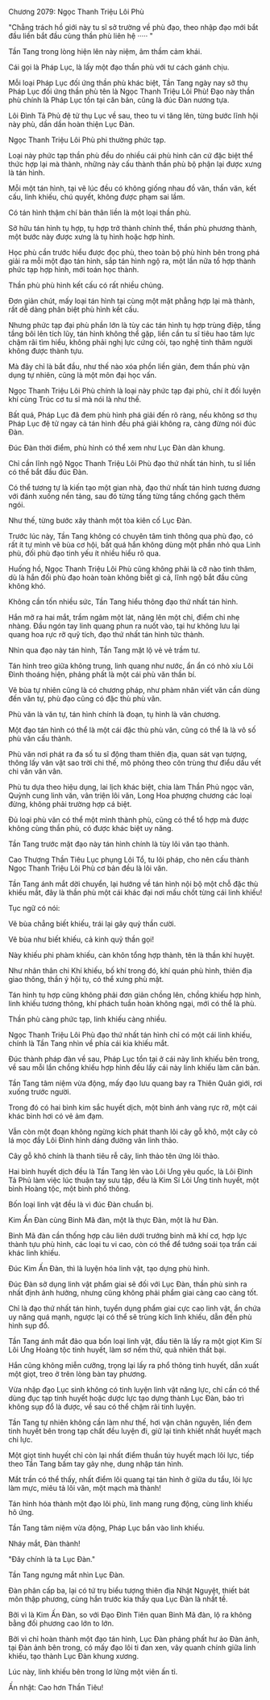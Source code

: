 




Chương 2079: Ngọc Thanh Triệu Lôi Phù


"Chẳng trách hồ giới này tu sĩ sở trường về phù đạo, theo nhập đạo mới bắt đầu liền bắt đầu cùng thần phù liên hệ ····· "

Tần Tang trong lòng hiện lên này niệm, âm thầm cảm khái.

Cái gọi là Pháp Lục, là lấy một đạo thần phù với tư cách gánh chịu.

Mỗi loại Pháp Lục đối ứng thần phù khác biệt, Tần Tang ngày nay sở thụ Pháp Lục đối ứng thần phù tên là Ngọc Thanh Triệu Lôi Phù! Đạo này thần phù chính là Pháp Lục tồn tại căn bản, cũng là đúc Đàn nương tựa.

Lôi Đình Tả Phủ đệ tử thụ Lục về sau, theo tu vi tăng lên, từng bước lĩnh hội này phù, dần dần hoàn thiện Lục Đàn.

Ngọc Thanh Triệu Lôi Phù phi thường phức tạp.

Loại này phức tạp thần phù đều do nhiều cái phù hình căn cứ đặc biệt thể thức hợp lại mà thành, những này cấu thành thần phù bộ phận lại được xưng là tán hình.

Mỗi một tán hình, tại vẽ lúc đều có không giống nhau đồ văn, thần văn, kết cấu, linh khiếu, chú quyết, không được phạm sai lầm.

Có tán hình thậm chí bản thân liền là một loại thần phù.

Sở hữu tán hình tụ hợp, tụ hợp trở thành chỉnh thể, thần phù phương thành, một bước này được xưng là tụ hình hoặc hợp hình.

Học phù cần trước hiểu được đọc phù, theo toàn bộ phù hình bên trong phá giải ra mỗi một đạo tán hình, sắp tán hình ngộ ra, một lần nữa tổ hợp thành phức tạp hợp hình, mới toán học thành.

Thần phù phù hình kết cấu có rất nhiều chủng.

Đơn giản chút, mấy loại tán hình tại cùng một mặt phẳng hợp lại mà thành, rất dễ dàng phân biệt phù hình kết cấu.

Nhưng phức tạp đại phù phần lớn là tùy các tán hình tụ hợp trùng điệp, tầng tầng bôi lên tích lũy, tán hình không thể gặp, liền cần tu sĩ tiêu hao tâm lực chậm rãi tìm hiểu, không phải nghị lực cứng cỏi, tạo nghệ tinh thâm người không được thành tựu.

Mà đây chỉ là bắt đầu, như thế nào xóa phồn liền giản, đem thần phù vận dụng tự nhiên, cũng là một môn đại học vấn.

Ngọc Thanh Triệu Lôi Phù chính là loại này phức tạp đại phù, chí ít đối luyện khí cùng Trúc cơ tu sĩ mà nói là như thế.

Bất quá, Pháp Lục đã đem phù hình phá giải đến rõ ràng, nếu không sơ thụ Pháp Lục đệ tử ngay cả tán hình đều phá giải không ra, càng đừng nói đúc Đàn.

Đúc Đàn thời điểm, phù hình có thể xem như Lục Đàn dàn khung.

Chỉ cần lĩnh ngộ Ngọc Thanh Triệu Lôi Phù đạo thứ nhất tán hình, tu sĩ liền có thể bắt đầu đúc Đàn.

Có thể tương tự là kiến tạo một gian nhà, đạo thứ nhất tán hình tương đương với đánh xuống nền tảng, sau đó từng tầng từng tầng chồng gạch thêm ngói.

Như thế, từng bước xây thành một tòa kiên cố Lục Đàn.

Trước lúc này, Tần Tang không có chuyên tâm tinh thông qua phù đạo, có rất ít tự mình vẽ bùa cơ hội, bất quá hắn không dùng một phần nhỏ qua Linh phù, đối phù đạo tinh yếu ít nhiều hiểu rõ qua.

Huống hồ, Ngọc Thanh Triệu Lôi Phù cũng không phải là cỡ nào tinh thâm, dù là hắn đối phù đạo hoàn toàn không biết gì cả, lĩnh ngộ bắt đầu cũng không khó.

Không cần tốn nhiều sức, Tần Tang hiểu thông đạo thứ nhất tán hình.

Hắn mở ra hai mắt, trầm ngâm một lát, nâng lên một chỉ, điểm chỉ nhẹ nhàng. Đầu ngón tay linh quang phun ra nuốt vào, tại hư không lưu lại quang hoa rực rỡ quỹ tích, đạo thứ nhất tán hình tức thành.

Nhìn qua đạo này tán hình, Tần Tang mặt lộ vẻ vẻ trầm tư.

Tán hình treo giữa không trung, linh quang như nước, ẩn ẩn có nhỏ xíu Lôi Đình thoáng hiện, phảng phất là một cái phù văn thần bí.

Vẽ bùa tự nhiên cũng là có chương pháp, như phàm nhân viết văn cần dùng đến văn tự, phù đạo cũng có đặc thù phù văn.

Phù văn là văn tự, tán hình chính là đoạn, tụ hình là văn chương.

Một đạo tán hình có thể là một cái đặc thù phù văn, cũng có thể là là vô số phù văn cấu thành.

Phù văn nơi phát ra đa số tu sĩ động tham thiên địa, quan sát vạn tượng, thông lấy vân vật sao trời chi thế, mô phỏng theo côn trùng thư điểu dấu vết chi văn vân vân.

Phù tu dựa theo hiệu dụng, lai lịch khác biệt, chia làm Thần Phủ ngọc văn, Quỳnh cung linh văn, vân triện lôi văn, Long Hoa phượng chương các loại đừng, không phải trường hợp cá biệt.

Đủ loại phù văn có thể một mình thành phù, cũng có thể tổ hợp mà được không cùng thần phù, có được khác biệt uy năng.

Tần Tang trước mặt đạo này tán hình chính là tùy lôi văn tạo thành.

Cao Thượng Thần Tiêu Lục phụng Lôi Tổ, tu lôi pháp, cho nên cấu thành Ngọc Thanh Triệu Lôi Phù cơ bản đều là lôi văn.

Tần Tang ánh mắt dời chuyển, lại hướng về tán hình nội bộ một chỗ đặc thù khiếu mắt, đây là thần phù một cái khác đại nơi mấu chốt từng cái linh khiếu!

Tục ngữ có nói:

Vẽ bùa chẳng biết khiếu, trái lại gây quỷ thần cười.

Vẽ bùa như biết khiếu, cả kinh quỷ thần gọi!

Này khiếu phi phàm khiếu, càn khôn tổng hợp thành, tên là thần khí huyệt.

Như nhân thân chi Khí khiếu, bố khí trong đó, khí quán phù hình, thiên địa giao thông, thần ý hội tụ, có thể xưng phù mật.

Tán hình tụ hợp cũng không phải đơn giản chồng lên, chồng khiếu hợp hình, linh khiếu tương thông, khí phách tuần hoàn không ngại, mới có thể là phù.

Thần phù càng phức tạp, linh khiếu càng nhiều.

Ngọc Thanh Triệu Lôi Phù đạo thứ nhất tán hình chỉ có một cái linh khiếu, chính là Tần Tang nhìn về phía cái kia khiếu mắt.

Đúc thành pháp đàn về sau, Pháp Lục tồn tại ở cái này linh khiếu bên trong, về sau mỗi lần chồng khiếu hợp hình đều lấy cái này linh khiếu làm căn bản.

Tần Tang tâm niệm vừa động, mấy đạo lưu quang bay ra Thiên Quân giới, rơi xuống trước người.

Trong đó có hai bình kim sắc huyết dịch, một bình ánh vàng rực rỡ, một cái khác bình hơi có vẻ ảm đạm.

Vẫn còn một đoạn không ngừng kích phát thanh lôi cây gỗ khô, một cây cỏ lá mọc đầy Lôi Đình hình dáng đường vân linh thảo.

Cây gỗ khô chính là thanh tiêu rễ cây, linh thảo tên ứng lôi thảo.

Hai bình huyết dịch đều là Tần Tang lẻn vào Lôi Ưng yêu quốc, là Lôi Đình Tả Phủ làm việc lúc thuận tay sưu tập, đều là Kim Sí Lôi Ưng tinh huyết, một bình Hoàng tộc, một bình phổ thông.

Bốn loại linh vật đều là vì đúc Đàn chuẩn bị.

Kim Ấn Đàn cùng Binh Mã đàn, một là thực Đàn, một là hư Đàn.

Binh Mã đàn cần thống hợp câu liên dưới trướng binh mã khí cơ, hợp lực thành tựu phù hình, các loại tu vi cao, còn có thể để tướng soái tọa trấn cái khác linh khiếu.

Đúc Kim Ấn Đàn, thì là luyện hóa linh vật, tạo dựng phù hình.

Đúc Đàn sở dụng linh vật phẩm giai sẽ đối với Lục Đàn, thần phù sinh ra nhất định ảnh hưởng, nhưng cũng không phải phẩm giai càng cao càng tốt.

Chỉ là đạo thứ nhất tán hình, tuyển dụng phẩm giai cực cao linh vật, ẩn chứa uy năng quá mạnh, ngược lại có thể sẽ trùng kích linh khiếu, dẫn đến phù hình sụp đổ.

Tần Tang ánh mắt đảo qua bốn loại linh vật, đầu tiên là lấy ra một giọt Kim Sí Lôi Ưng Hoàng tộc tinh huyết, làm sơ nếm thử, quả nhiên thất bại.

Hắn cũng không miễn cưỡng, trọng lại lấy ra phổ thông tinh huyết, dẫn xuất một giọt, treo ở trên lòng bàn tay phương.

Vừa nhập đạo Lục sinh không có tinh luyện linh vật năng lực, chỉ cần có thể dùng đục tạp tinh huyết hoặc dược lực tạo dựng thành Lục Đàn, bảo trì không sụp đổ là được, về sau có thể chậm rãi tinh luyện.

Tần Tang tự nhiên không cần làm như thế, hơi vận chân nguyên, liền đem tinh huyết bên trong tạp chất đều luyện đi, giữ lại tinh khiết nhất huyết mạch chi lực.

Một giọt tinh huyết chỉ còn lại nhất điểm thuần túy huyết mạch lôi lực, tiếp theo Tần Tang bấm tay gảy nhẹ, dung nhập tán hình.

Mắt trần có thể thấy, nhất điểm lôi quang tại tán hình ở giữa du tẩu, lôi lực làm mực, miêu tả lôi văn, một mạch mà thành!

Tán hình hóa thành một đạo lôi phù, linh mang rung động, cùng linh khiếu hô ứng.

Tần Tang tâm niệm vừa động, Pháp Lục bắn vào linh khiếu.

Nháy mắt, Đàn thành!

"Đây chính là ta Lục Đàn."

Tần Tang ngưng mắt nhìn Lục Đàn.

Đàn phân cấp ba, lại có tứ trụ biểu tượng thiên địa Nhật Nguyệt, thiết bát môn thập phương, cùng hắn trước kia thấy qua Lục Đàn là nhất tề.

Bởi vì là Kim Ấn Đàn, so với Đạo Đình Tiên quan Binh Mã đàn, lộ ra không bằng đối phương cao lớn to lớn.

Bởi vì chỉ hoàn thành một đạo tán hình, Lục Đàn phảng phất hư ảo Đàn ảnh, tại Đàn ảnh bên trong, có mấy đạo lôi ti đan xen, vây quanh chính giữa linh khiếu, tạo thành Lục Đàn khung xương.

Lúc này, linh khiếu bên trong lơ lửng một viên ấn tỉ.

Ấn nhật: Cao hơn Thần Tiêu!




